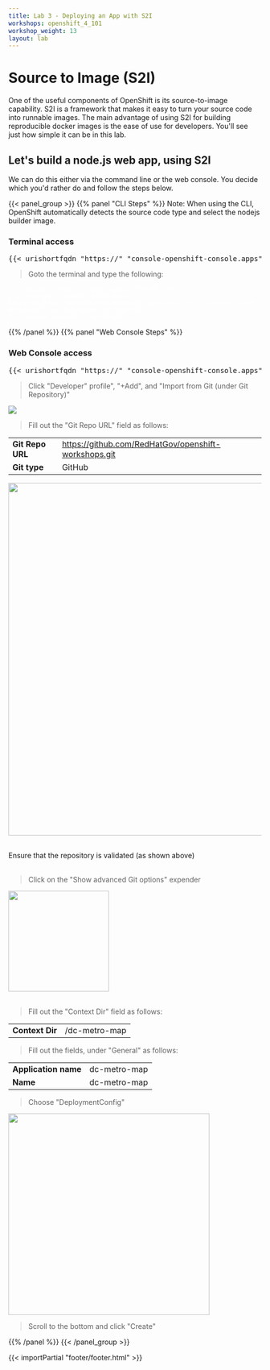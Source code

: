 ```yaml
---
title: Lab 3 - Deploying an App with S2I
workshops: openshift_4_101
workshop_weight: 13
layout: lab
---
```


# Source to Image (S2I)
One of the useful components of OpenShift is its source-to-image capability.  S2I is a framework that makes it easy to turn your source code into runnable images.  The main advantage of using S2I for building reproducible docker images is the ease of use for developers.  You'll see just how simple it can be in this lab.

## Let's build a node.js web app, using S2I
We can do this either via the command line or the web console.  You decide which you'd rather do and follow the steps below.

{{< panel_group >}}
{{% panel "CLI Steps" %}}
Note: When using the CLI, OpenShift automatically detects the source code type and select the nodejs builder image.<br>

### Terminal access

<pre>
{{< urishortfqdn "https://" "console-openshift-console.apps" "/terminal" >}}
</pre>

<blockquote>
<i class="fa fa-terminal"></i> Goto the terminal and type the following:
</blockquote>

<pre><code style="color:#FFFFFF">$ oc project demo-{{< span2 userid "YOUR#" >}}
$ oc new-app --name=dc-metro-map https://github.com/RedHatGov/openshift-workshops.git --context-dir=dc-metro-map --as-deployment-config=true
$ oc expose service dc-metro-map
</code></pre>

{{% /panel %}}
{{% panel "Web Console Steps" %}}

### Web Console access

<pre>
{{< urishortfqdn "https://" "console-openshift-console.apps" >}}
</pre>

<blockquote>
Click "Developer" profile", "+Add", and "Import from Git (under Git Repository)"
</blockquote>
<img src="../images/ocp-FromGitButton.gif"><br/>

<blockquote>
Fill out the "Git Repo URL" field as follows:
</blockquote>
<p>
<table>
<tr><td><b>Git Repo URL</b></td><td><a href>https://github.com/RedHatGov/openshift-workshops.git</a></td></tr>
<tr><td><b>Git type</b></td><td>GitHub</td></tr>
</table>

<img src="../images/ocp-git-dc-metro-map.png" width="700"><br/>

<br>Ensure that the repository is validated (as shown above)</br><br>

<blockquote>
Click on the "Show advanced Git options" expender
</blockquote>
<img src="../images/ocp-lab-s2i-ago.png" width="200"><br/><br>

<blockquote>
Fill out the "Context Dir" field as follows:
</blockquote>
<p>
<table>
<tr><td><b>Context Dir</b></td><td>/dc-metro-map</td></tr>
</table>

<blockquote>
Fill out the fields, under "General" as follows:
</blockquote>
<p>
<table>
<tr><td><b>Application name</b></td><td>dc-metro-map</td></tr>
<tr><td><b>Name</b></td><td>dc-metro-map</td></tr>
</table>
</p>

<blockquote>
Choose "DeploymentConfig" 
</blockquote>
<img src="../images/ocp-lab-s2i-nodejs-dc.png" width="400"><br/>

<blockquote>
Scroll to the bottom and click "Create"
</blockquote>

{{% /panel %}}
{{< /panel_group >}}

{{< importPartial "footer/footer.html" >}}
